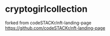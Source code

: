 # cryptogirlcollection




forked from codeSTACKr/nft-landing-page
https://github.com/codeSTACKr/nft-landing-page
